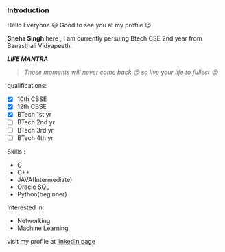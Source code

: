 ### Introduction


Hello Everyone :smiley: Good to see you at my profile :wink:

**Sneha Singh** here , I am currently persuing Btech CSE 2nd year from Banasthali Vidyapeeth.

***LIFE MANTRA***
>*These moments will never come back :smirk: so live your life to fullest :wink:*

qualifications:
- [x] 10th CBSE
- [x] 12th CBSE
- [x] BTech 1st yr
- [ ] BTech 2nd yr
- [ ] BTech 3rd yr
- [ ] BTech 4th yr

Skills : 
- C 
- C++
- JAVA(Intermediate)
- Oracle SQL
- Python(beginner)

Interested in: 
- Networking 
- Machine Learning

visit my profile  at [linkedIn page](https://www.linkedin.com/in/sneha-singh-405958198)
